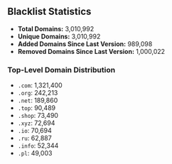 ## Blacklist Statistics

- **Total Domains:** 3,010,992
- **Unique Domains:** 3,010,992
- **Added Domains Since Last Version:** 989,098
- **Removed Domains Since Last Version:** 1,000,022

### Top-Level Domain Distribution

-  `.com`: 1,321,400
-  `.org`: 242,213
-  `.net`: 189,860
-  `.top`: 90,489
-  `.shop`: 73,490
-  `.xyz`: 72,694
-  `.io`: 70,694
-  `.ru`: 62,887
-  `.info`: 52,344
-  `.pl`: 49,003
